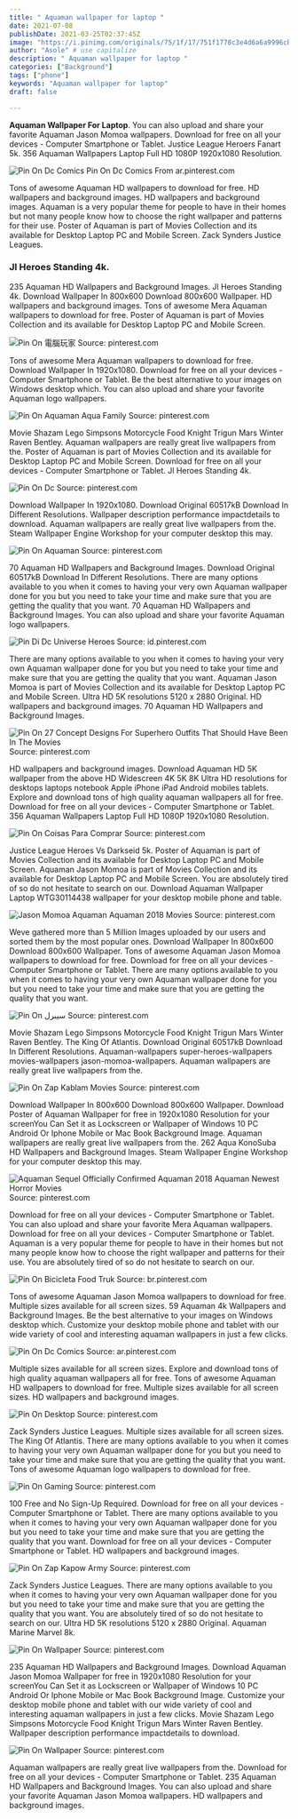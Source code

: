 ```yaml
---
title: " Aquaman wallpaper for laptop "
date: 2021-07-08
publishDate: 2021-03-25T02:37:45Z
image: "https://i.pinimg.com/originals/75/1f/17/751f1778c3e4d6a6a9996cbf8ced353b.jpg"
author: "Asole" # use capitalize
description: " Aquaman wallpaper for laptop "
categories: ["Background"]
tags: ["phone"]
keywords: "Aquaman wallpaper for laptop"
draft: false

---
```



**Aquaman Wallpaper For Laptop**. You can also upload and share your favorite Aquaman Jason Momoa wallpapers. Download for free on all your devices - Computer Smartphone or Tablet. Justice League Heroers Fanart 5k. 356 Aquaman Wallpapers Laptop Full HD 1080P 1920x1080 Resolution.

![Pin On Dc Comics](https://i.pinimg.com/736x/74/ef/aa/74efaaa3c35b70d1d6e694723699ff27.jpg "Pin On Dc Comics")
Pin On Dc Comics From ar.pinterest.com


Tons of awesome Aquaman HD wallpapers to download for free. HD wallpapers and background images. HD wallpapers and background images. Aquaman is a very popular theme for people to have in their homes but not many people know how to choose the right wallpaper and patterns for their use. Poster of Aquaman is part of Movies Collection and its available for Desktop Laptop PC and Mobile Screen. Zack Synders Justice Leagues.

### Jl Heroes Standing 4k.

235 Aquaman HD Wallpapers and Background Images. Jl Heroes Standing 4k. Download Wallpaper In 800x600 Download 800x600 Wallpaper. HD wallpapers and background images. Tons of awesome Mera Aquaman wallpapers to download for free. Poster of Aquaman is part of Movies Collection and its available for Desktop Laptop PC and Mobile Screen.


![Pin On 電腦玩家](https://i.pinimg.com/564x/79/df/88/79df888cd2e6ae45f2589310692a69f3.jpg "Pin On 電腦玩家")
Source: pinterest.com

Tons of awesome Mera Aquaman wallpapers to download for free. Download Wallpaper In 1920x1080. Download for free on all your devices - Computer Smartphone or Tablet. Be the best alternative to your images on Windows desktop which. You can also upload and share your favorite Aquaman logo wallpapers.

![Pin On Aquaman Aqua Family](https://i.pinimg.com/originals/16/8c/4b/168c4bc88b1ace5a7f46e2926eac6cc5.jpg "Pin On Aquaman Aqua Family")
Source: pinterest.com

Movie Shazam Lego Simpsons Motorcycle Food Knight Trigun Mars Winter Raven Bentley. Aquaman wallpapers are really great live wallpapers from the. Poster of Aquaman is part of Movies Collection and its available for Desktop Laptop PC and Mobile Screen. Download for free on all your devices - Computer Smartphone or Tablet. Jl Heroes Standing 4k.

![Pin On Dc](https://i.pinimg.com/originals/a3/5d/38/a35d38324fb192f37761eeb9e031d6dd.jpg "Pin On Dc")
Source: pinterest.com

Download Wallpaper In 1920x1080. Download Original 60517kB Download In Different Resolutions. Wallpaper description performance impactdetails to download. Aquaman wallpapers are really great live wallpapers from the. Steam Wallpaper Engine Workshop for your computer desktop this may.

![Pin On Aquaman](https://i.pinimg.com/originals/61/53/e3/6153e3e8939fb0f97beac0ca96060cfe.jpg "Pin On Aquaman")
Source: pinterest.com

70 Aquaman HD Wallpapers and Background Images. Download Original 60517kB Download In Different Resolutions. There are many options available to you when it comes to having your very own Aquaman wallpaper done for you but you need to take your time and make sure that you are getting the quality that you want. 70 Aquaman HD Wallpapers and Background Images. You can also upload and share your favorite Aquaman logo wallpapers.

![Pin Di Dc Universe Heroes](https://i.pinimg.com/736x/7a/45/5f/7a455fdbff4bfa1c8fde3e7b1d198bac.jpg "Pin Di Dc Universe Heroes")
Source: id.pinterest.com

There are many options available to you when it comes to having your very own Aquaman wallpaper done for you but you need to take your time and make sure that you are getting the quality that you want. Aquaman Jason Momoa is part of Movies Collection and its available for Desktop Laptop PC and Mobile Screen. Ultra HD 5K resolutions 5120 x 2880 Original. HD wallpapers and background images. 70 Aquaman HD Wallpapers and Background Images.

![Pin On 27 Concept Designs For Superhero Outfits That Should Have Been In The Movies](https://i.pinimg.com/originals/f0/c9/f6/f0c9f606d49e51bd922799cf6e565554.jpg "Pin On 27 Concept Designs For Superhero Outfits That Should Have Been In The Movies")
Source: pinterest.com

HD wallpapers and background images. Download Aquaman HD 5K wallpaper from the above HD Widescreen 4K 5K 8K Ultra HD resolutions for desktops laptops notebook Apple iPhone iPad Android mobiles tablets. Explore and download tons of high quality aquaman wallpapers all for free. Download for free on all your devices - Computer Smartphone or Tablet. 356 Aquaman Wallpapers Laptop Full HD 1080P 1920x1080 Resolution.

![Pin On Coisas Para Comprar](https://i.pinimg.com/736x/77/39/d0/7739d026d3db572385b166887b50268b.jpg "Pin On Coisas Para Comprar")
Source: pinterest.com

Justice League Heroes Vs Darkseid 5k. Poster of Aquaman is part of Movies Collection and its available for Desktop Laptop PC and Mobile Screen. Aquaman Jason Momoa is part of Movies Collection and its available for Desktop Laptop PC and Mobile Screen. You are absolutely tired of so do not hesitate to search on our. Download Aquaman Wallpaper Laptop WTG30114438 wallpaper for your desktop mobile phone and table.

![Jason Momoa Aquaman Aquaman 2018 Movies](https://i.pinimg.com/736x/57/17/5f/57175f2cacc4c54c40524fdd6c63085b.jpg "Jason Momoa Aquaman Aquaman 2018 Movies")
Source: pinterest.com

Weve gathered more than 5 Million Images uploaded by our users and sorted them by the most popular ones. Download Wallpaper In 800x600 Download 800x600 Wallpaper. Tons of awesome Aquaman Jason Momoa wallpapers to download for free. Download for free on all your devices - Computer Smartphone or Tablet. There are many options available to you when it comes to having your very own Aquaman wallpaper done for you but you need to take your time and make sure that you are getting the quality that you want.

![Pin On سیبرل](https://i.pinimg.com/originals/30/9f/b3/309fb32c19d7e9fc2e74899d7f65401c.jpg "Pin On سیبرل")
Source: pinterest.com

Movie Shazam Lego Simpsons Motorcycle Food Knight Trigun Mars Winter Raven Bentley. The King Of Atlantis. Download Original 60517kB Download In Different Resolutions. Aquaman-wallpapers super-heroes-wallpapers movies-wallpapers jason-momoa-wallpapers. Aquaman wallpapers are really great live wallpapers from the.

![Pin On Zap Kablam Movies](https://i.pinimg.com/originals/2e/d0/56/2ed056d9f4d3a19ed0c7da76410ad5c5.jpg "Pin On Zap Kablam Movies")
Source: pinterest.com

Download Wallpaper In 800x600 Download 800x600 Wallpaper. Download Poster of Aquaman Wallpaper for free in 1920x1080 Resolution for your screenYou Can Set it as Lockscreen or Wallpaper of Windows 10 PC Android Or Iphone Mobile or Mac Book Background Image. Aquaman wallpapers are really great live wallpapers from the. 262 Aqua KonoSuba HD Wallpapers and Background Images. Steam Wallpaper Engine Workshop for your computer desktop this may.

![Aquaman Sequel Officially Confirmed Aquaman 2018 Aquaman Newest Horror Movies](https://i.pinimg.com/originals/53/a8/0f/53a80f926bffef5f33bbff5751c005b6.jpg "Aquaman Sequel Officially Confirmed Aquaman 2018 Aquaman Newest Horror Movies")
Source: pinterest.com

Download for free on all your devices - Computer Smartphone or Tablet. You can also upload and share your favorite Mera Aquaman wallpapers. Download for free on all your devices - Computer Smartphone or Tablet. Aquaman is a very popular theme for people to have in their homes but not many people know how to choose the right wallpaper and patterns for their use. You are absolutely tired of so do not hesitate to search on our.

![Pin On Bicicleta Food Truk](https://i.pinimg.com/originals/cf/2c/18/cf2c18ff4d5570f826a212319522a8ad.png "Pin On Bicicleta Food Truk")
Source: br.pinterest.com

Tons of awesome Aquaman Jason Momoa wallpapers to download for free. Multiple sizes available for all screen sizes. 59 Aquaman 4k Wallpapers and Background Images. Be the best alternative to your images on Windows desktop which. Customize your desktop mobile phone and tablet with our wide variety of cool and interesting aquaman wallpapers in just a few clicks.

![Pin On Dc Comics](https://i.pinimg.com/736x/74/ef/aa/74efaaa3c35b70d1d6e694723699ff27.jpg "Pin On Dc Comics")
Source: ar.pinterest.com

Multiple sizes available for all screen sizes. Explore and download tons of high quality aquaman wallpapers all for free. Tons of awesome Aquaman HD wallpapers to download for free. Multiple sizes available for all screen sizes. HD wallpapers and background images.

![Pin On Desktop](https://i.pinimg.com/originals/0d/06/44/0d06441db3971a7e8d2e6ab7873cfc0a.jpg "Pin On Desktop")
Source: pinterest.com

Zack Synders Justice Leagues. Multiple sizes available for all screen sizes. The King Of Atlantis. There are many options available to you when it comes to having your very own Aquaman wallpaper done for you but you need to take your time and make sure that you are getting the quality that you want. Tons of awesome Aquaman logo wallpapers to download for free.

![Pin On Gaming](https://i.pinimg.com/736x/c8/cf/94/c8cf94da2926b944ef3407b425060b27.jpg "Pin On Gaming")
Source: pinterest.com

100 Free and No Sign-Up Required. Download for free on all your devices - Computer Smartphone or Tablet. There are many options available to you when it comes to having your very own Aquaman wallpaper done for you but you need to take your time and make sure that you are getting the quality that you want. Download for free on all your devices - Computer Smartphone or Tablet. HD wallpapers and background images.

![Pin On Zap Kapow Army](https://i.pinimg.com/originals/be/b8/8c/beb88c92bb60d1ca126e0e5f899bb2a1.jpg "Pin On Zap Kapow Army")
Source: pinterest.com

Zack Synders Justice Leagues. There are many options available to you when it comes to having your very own Aquaman wallpaper done for you but you need to take your time and make sure that you are getting the quality that you want. You are absolutely tired of so do not hesitate to search on our. Ultra HD 5K resolutions 5120 x 2880 Original. Aquaman Marine Marvel 8k.

![Pin On Wallpaper](https://i.pinimg.com/originals/63/61/e4/6361e438acef7b540525e6fe1e48ce64.jpg "Pin On Wallpaper")
Source: pinterest.com

235 Aquaman HD Wallpapers and Background Images. Download Aquaman Jason Momoa Wallpaper for free in 1920x1080 Resolution for your screenYou Can Set it as Lockscreen or Wallpaper of Windows 10 PC Android Or Iphone Mobile or Mac Book Background Image. Customize your desktop mobile phone and tablet with our wide variety of cool and interesting aquaman wallpapers in just a few clicks. Movie Shazam Lego Simpsons Motorcycle Food Knight Trigun Mars Winter Raven Bentley. Wallpaper description performance impactdetails to download.

![Pin On Wallpaper](https://i.pinimg.com/originals/75/1f/17/751f1778c3e4d6a6a9996cbf8ced353b.jpg "Pin On Wallpaper")
Source: pinterest.com

Aquaman wallpapers are really great live wallpapers from the. Download for free on all your devices - Computer Smartphone or Tablet. 235 Aquaman HD Wallpapers and Background Images. You can also upload and share your favorite Aquaman Jason Momoa wallpapers. HD wallpapers and background images.

